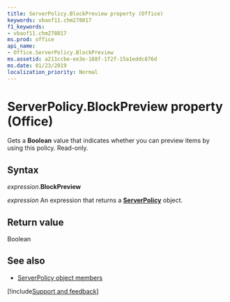 ```yaml
---
title: ServerPolicy.BlockPreview property (Office)
keywords: vbaof11.chm278017
f1_keywords:
- vbaof11.chm278017
ms.prod: office
api_name:
- Office.ServerPolicy.BlockPreview
ms.assetid: a211ccbe-ee3e-168f-1f2f-15a1eddc876d
ms.date: 01/23/2019
localization_priority: Normal
---
```



# ServerPolicy.BlockPreview property (Office)

Gets a **Boolean** value that indicates whether you can preview items by using this policy. Read-only.


## Syntax

_expression_.**BlockPreview**

_expression_ An expression that returns a **[ServerPolicy](Office.ServerPolicy.md)** object.


## Return value

Boolean


## See also

- [ServerPolicy object members](overview/Library-Reference/serverpolicy-members-office.md)



[!include[Support and feedback](~/includes/feedback-boilerplate.md)]